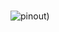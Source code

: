 ###
![pinout](https://raw.githubusercontent.com/alikadir/iot/refs/heads/main/LoRa/images/M0-M1-pins.jpg))
